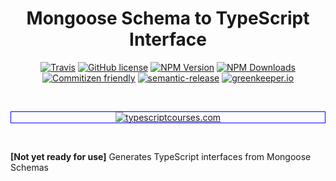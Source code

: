 <h1 align="center">Mongoose Schema to TypeScript Interface</h1>

<p align="center">
    <a href="https://travis-ci.org/JamesHenry/mongoose-schema-to-typescript-interface"><img src="https://img.shields.io/travis/JamesHenry/mongoose-schema-to-typescript-interface.svg?style=flat-square" alt="Travis"/></a>
    <a href="https://github.com/JamesHenry/mongoose-schema-to-typescript-interface/blob/master/LICENSE"><img src="https://img.shields.io/npm/l/mongoose-schema-to-typescript-interface.svg?style=flat-square" alt="GitHub license" /></a>
    <a href="https://www.npmjs.com/package/mongoose-schema-to-typescript-interface"><img src="https://img.shields.io/npm/v/mongoose-schema-to-typescript-interface.svg?style=flat-square" alt="NPM Version" /></a>
    <a href="https://www.npmjs.com/package/mongoose-schema-to-typescript-interface"><img src="https://img.shields.io/npm/dt/mongoose-schema-to-typescript-interface.svg?style=flat-square" alt="NPM Downloads" /></a>
    <a href="http://commitizen.github.io/cz-cli/"><img src="https://img.shields.io/badge/commitizen-friendly-brightgreen.svg" alt="Commitizen friendly" /></a>
    <a href="https://github.com/semantic-release/semantic-release"><img src="https://img.shields.io/badge/%20%20%F0%9F%93%A6%F0%9F%9A%80-semantic--release-e10079.svg?style=flat-square" alt="semantic-release" /></a>
    <a href="https://greenkeeper.io"><img src="https://badges.greenkeeper.io/JamesHenry/mongoose-schema-to-typescript-interface.svg?style=flat-square" alt="greenkeeper.io" /></a>
</p>

<br>
<p align="center" style="border: 1px solid blue;">
<a href="http://typescriptcourses.com" target="_blank"><img src="https://james-henry-cdn.firebaseapp.com/images/typescriptcourses-github-banner.png" alt="typescriptcourses.com"/></a>
</p>
<br>

**[Not yet ready for use]** Generates TypeScript interfaces from Mongoose Schemas
